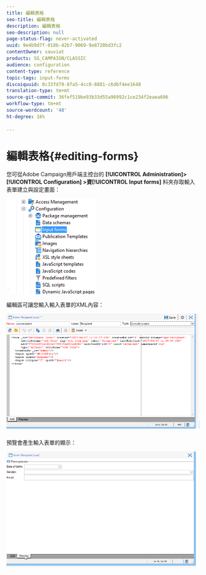 ```yaml
---
title: 編輯表格
seo-title: 編輯表格
description: 編輯表格
seo-description: null
page-status-flag: never-activated
uuid: 9e4b9d7f-018b-42b7-9069-9e8720bd3fc2
contentOwner: sauviat
products: SG_CAMPAIGN/CLASSIC
audience: configuration
content-type: reference
topic-tags: input-forms
discoiquuid: 0c33fd79-8fa5-4cc0-8881-c6d6f4ee1648
translation-type: tm+mt
source-git-commit: 36fef519be93b33d55a96992c1ce234f2eaea696
workflow-type: tm+mt
source-wordcount: '48'
ht-degree: 16%

---
```



# 編輯表格{#editing-forms}

您可從Adobe Campaign用戶端主控台的 **[!UICONTROL Administration]> [!UICONTROL Configuration] >資[!UICONTROL Input forms]** 料夾存取輸入表單建立與設定畫面：

![](assets/d_ncs_integration_form_arbo.png)

編輯區可讓您輸入輸入表單的XML內容：

![](assets/d_ncs_integration_form_edit.png)

預覽會產生輸入表單的顯示：

![](assets/d_ncs_integration_form_preview.png)


